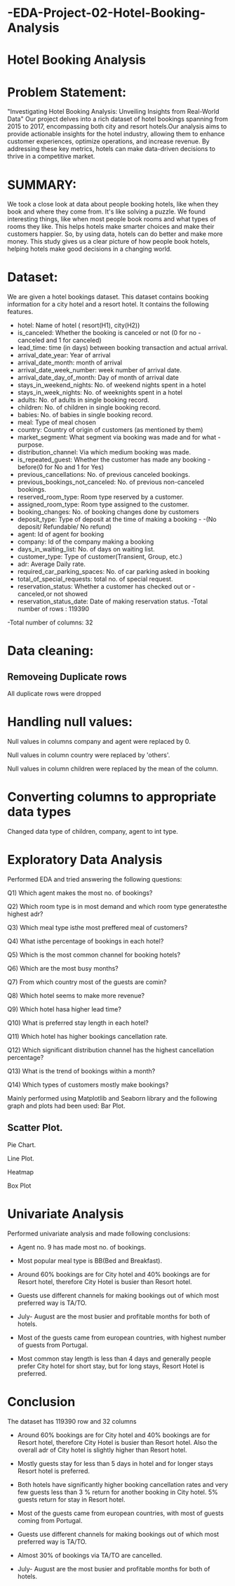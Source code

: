 # -EDA-Project-02-Hotel-Booking-Analysis


# Hotel Booking Analysis


# Problem Statement:
"Investigating Hotel Booking Analysis: Unveiling Insights from Real-World Data" Our project delves into a rich dataset of hotel bookings spanning from 2015 to 2017, encompassing both city and resort hotels.Our analysis aims to provide actionable insights for the hotel industry, allowing them to enhance customer experiences, optimize operations, and increase revenue. By addressing these key metrics, hotels can make data-driven decisions to thrive in a competitive market.

# SUMMARY:
We took a close look at data about people booking hotels, like when they book and where they come from. It's like solving a puzzle. We found interesting things, like when most people book rooms and what types of rooms they like. This helps hotels make smarter choices and make their customers happier. So, by using data, hotels can do better and make more money. This study gives us a clear picture of how people book hotels, helping hotels make good decisions in a changing world.

# Dataset:
We are given a hotel bookings dataset. This dataset contains booking information for a city hotel and a resort hotel. It contains the following features.

- hotel: Name of hotel ( resort(H1), city(H2))
- is_canceled: Whether the booking is canceled or not (0 for no - canceled and 1 for canceled)
- lead_time: time (in days) between booking transaction and actual arrival.
- arrival_date_year: Year of arrival
- arrival_date_month: month of arrival
- arrival_date_week_number: week number of arrival date.
- arrival_date_day_of_month: Day of month of arrival date
- stays_in_weekend_nights: No. of weekend nights spent in a hotel
- stays_in_week_nights: No. of weeknights spent in a hotel
- adults: No. of adults in single booking record.
- children: No. of children in single booking record.
- babies: No. of babies in single booking record.
- meal: Type of meal chosen
- country: Country of origin of customers (as mentioned by them)
- market_segment: What segment via booking was made and for what - purpose.
- distribution_channel: Via which medium booking was made.
- is_repeated_guest: Whether the customer has made any booking - before(0 for No and 1 for Yes)
- previous_cancellations: No. of previous canceled bookings.
- previous_bookings_not_canceled: No. of previous non-canceled bookings.
- reserved_room_type: Room type reserved by a customer.
- assigned_room_type: Room type assigned to the customer.
- booking_changes: No. of booking changes done by customers
- deposit_type: Type of deposit at the time of making a booking - -(No deposit/ Refundable/ No refund)
- agent: Id of agent for booking
- company: Id of the company making a booking
- days_in_waiting_list: No. of days on waiting list.
- customer_type: Type of customer(Transient, Group, etc.)
- adr: Average Daily rate.
- required_car_parking_spaces: No. of car parking asked in booking
- total_of_special_requests: total no. of special request.
- reservation_status: Whether a customer has checked out or - canceled,or not showed
- reservation_status_date: Date of making reservation status.
-Total number of rows : 119390

-Total number of columns: 32

# Data cleaning:
## Removeing Duplicate rows
All duplicate rows were dropped

# Handling null values:
Null values in columns company and agent were replaced by 0.

Null values in column country were replaced by 'others'.

Null values in column children were replaced by the mean of the column.

# Converting columns to appropriate data types
Changed data type of children, company, agent to int type.

# Exploratory Data Analysis
Performed EDA and tried answering the following questions:

Q1) Which agent makes the most no. of bookings?

Q2) Which room type is in most demand and which room type generatesthe highest adr?

Q3) Which meal type isthe most preffered meal of customers?

Q4) What isthe percentage of bookings in each hotel?

Q5) Which is the most common channel for booking hotels?

Q6) Which are the most busy months?

Q7) From which country most of the guests are comin?

Q8) Which hotel seems to make more revenue?

Q9) Which hotel hasa higher lead time?

Q10) What is preferred stay length in each hotel?

Q11) Which hotel has higher bookings cancellation rate.

Q12) Which significant distribution channel has the highest cancellation percentage?

Q13) What is the trend of bookings within a month?

Q14) Which types of customers mostly make bookings?

Mainly performed using Matplotlib and Seaborn library and the following graph and plots had been used: Bar Plot.

## Scatter Plot.

Pie Chart.

Line Plot.

Heatmap

Box Plot

# Univariate Analysis
Performed univariate analysis and made following conclusions:

- Agent no. 9 has made most no. of bookings.

- Most popular meal type is BB(Bed and Breakfast).

- Around 60% bookings are for City hotel and 40% bookings are for Resort hotel, therefore City Hotel is busier than Resort hotel.

- Guests use different channels for making bookings out of which most preferred way is TA/TO.
 
- July- August are the most busier and profitable months for both of hotels.

- Most of the guests came from european countries, with highest number of guests from Portugal.

- Most common stay length is less than 4 days and generally people prefer City hotel for short stay, but for long stays, Resort Hotel is preferred.

# Conclusion
The dataset has 119390 row and 32 columns
- Around 60% bookings are for City hotel and 40% bookings are for Resort hotel, therefore City Hotel is busier than Resort hotel. Also the overall adr of City hotel is slightly higher than Resort hotel.

- Mostly guests stay for less than 5 days in hotel and for longer stays Resort hotel is preferred.

- Both hotels have significantly higher booking cancellation rates and very few guests less than 3 % return for another booking in City hotel. 5% guests return for stay in Resort hotel.

- Most of the guests came from european countries, with most of guests coming from Portugal.

- Guests use different channels for making bookings out of which most preferred way is TA/TO.

- Almost 30% of bookings via TA/TO are cancelled.

- July- August are the most busier and profitable months for both of hotels.

